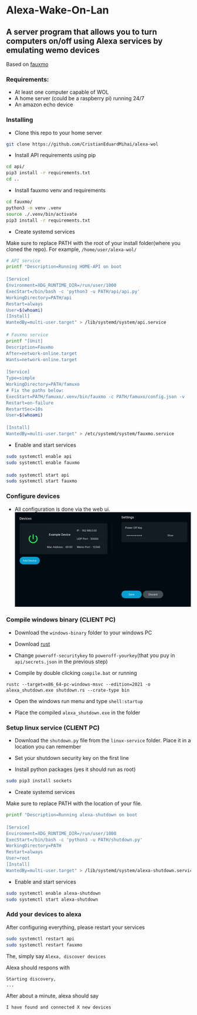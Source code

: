 # Alexa-Wake-On-Lan
## A server program that allows you to turn computers on/off using Alexa services by emulating wemo devices
Based on [fauxmo](https://github.com/n8henrie/fauxmo)

### Requirements:
- At least one computer capable of WOL
- A home server (could be a raspberry pi) running 24/7
- An amazon echo device

### Installing
- Clone this repo to your home server

```bash
git clone https://github.com/CristianEduardMihai/alexa-wol
```

- Install API requirements using pip
```bash
cd api/
pip3 install -r requirements.txt
cd ..
```

- Install fauxmo venv and requirements
```bash
cd fauxmo/
python3 -m venv .venv
source ./.venv/bin/activate
pip3 install -r requirements.txt
```

- Create systemd services

Make sure to replace PATH with the root of your install folder(where you cloned the repo). For example, `/home/user/alexa-wol/`
```bash
# API service
printf "Description=Running HOME-API on boot

[Service]
Environment=XDG_RUNTIME_DIR=/run/user/1000
ExecStart=/bin/bash -c 'python3 -u PATH/api/api.py'
WorkingDirectory=PATH/api
Restart=always
User=$(whoami)
[Install]
WantedBy=multi-user.target" > /lib/systemd/system/api.service

# Fauxmo service
printf "[Unit]
Description=Fauxmo
After=network-online.target
Wants=network-online.target

[Service]
Type=simple
WorkingDirectory=PATH/famuxo
# Fix the paths below:
ExecStart=PATH/famuxo/.venv/bin/fauxmo -c PATH/famuxo/config.json -v
Restart=on-failure
RestartSec=10s
User=$(whoami)

[Install]
WantedBy=multi-user.target" > /etc/systemd/system/fauxmo.service
```

- Enable and start services
```bash
sudo systemctl enable api
sudo systemctl enable fauxmo

sudo systemctl start api
sudo systemctl start fauxmo
```

### Configure devices

 - All configuration is done via the web ui.
 ![Web UI](images/webui.png)

### Compile windows binary (CLIENT PC)
- Download the `windows-binary` folder to your windows PC

- Download [rust](https://www.rust-lang.org/tools/install)

- Change `poweroff-securitykey` to `poweroff-yourkey`(that you puy in `api/secrets.json` in the previous step)

- Compile by double clicking `compile.bat` or running
```
rustc --target=x86_64-pc-windows-msvc --edition=2021 -o alexa_shutdown.exe shutdown.rs --crate-type bin
```
- Open the windows run menu and type `shell:startup`

- Place the compiled `alexa_shutdown.exe` in the folder

### Setup linux service (CLIENT PC)
- Download the `shutdown.py` file from the `linux-service` folder. Place it in a location you can remember

- Set your shutdown security key on the first line

- Install python packages (yes it should run as root)
```bash
sudo pip3 install sockets
```

- Create systemd services

Make sure to replace PATH with the location of your file.
```bash
printf "Description=Running alexa-shutdown on boot

[Service]
Environment=XDG_RUNTIME_DIR=/run/user/1000
ExecStart=/bin/bash -c 'python3 -u PATH/shutdown.py'
WorkingDirectory=PATH
Restart=always
User=root
[Install]
WantedBy=multi-user.target" > /lib/systemd/system/alexa-shutdown.service
```

- Enable and start services

```bash
sudo systemctl enable alexa-shutdown
sudo systemctl start alexa-shutdown
```


### Add your devices to alexa
After configuring everything, please restart your services
```bash
sudo systemctl restart api
sudo systemctl restart fauxmo
```

The, simply say
`Alexa, discover devices`

Alexa should respons with
```
Starting discovery,
...
```

After about a minute, alexa should say
```
I have found and connected X new devices
```